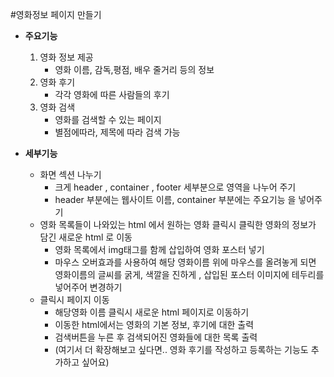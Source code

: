 #영화정보 페이지 만들기

- **주요기능** <br/>
  1. 영화 정보 제공 
     - 영화 이름, 감독,평점, 배우 줄거리 등의 정보
  2. 영화 후기 
     - 각각 영화에 따른 사람들의 후기
  3. 영화 검색
     - 영화를 검색할 수 있는 페이지
     - 별점에따라, 제목에 따라 검색 가능 
  
- **세부기능** <br/>
  - 화면 섹션 나누기 
     - 크게 header , container , footer 세부분으로 영역을 나누어 주기
     - header 부분에는 웹사이트 이름, container 부분에는 주요기능 을 넣어주기
  - 영화 목록들이 나와있는 html 에서 원하는 영화 클릭시 클릭한 영화의 정보가 담긴 새로운 html 로 이동
      - 영화 목록에서 img태그를 함께 삽입하여 영화 포스터 넣기
      - 마우스 오버효과를 사용하여 해당 영화이름 위에 마우스를 올려놓게 되면 영화이름의 글씨를 굵게, 색깔을 진하게 , 삽입된 포스터 이미지에 테두리를 넣어주어 변경하기
  - 클릭시 페이지 이동
      - 해당영화 이름 클릭시 새로운 html 페이지로 이동하기
      - 이동한 html에서는 영화의 기본 정보, 후기에 대한 출력
      - 검색버튼을 누른 후 검색되어진 영화들에 대한 목록 출력 
      - (여기서 더 확장해보고 싶다면.. 영화 후기를 작성하고 등록하는 기능도 추가하고 싶어요)
 
